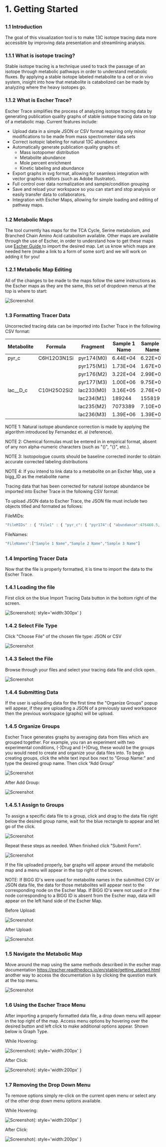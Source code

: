# 1. Getting Started
## <h3>1.1 Introduction</h3>
The goal of this visualization tool is to make 13C isotope tracing data more accessible by improving data presentation and streamlining analysis.
### <h3>1.1.1	What is isotope tracing?</h3>
Stable isotope tracing is a technique used to track the passage of an isotope through metabolic pathways in order to understand metabolic fluxes. By applying a stable isotope labeled metabolite to a cell or in vivo system, insight into how that metabolite is catabolized can be made by analyzing where the heavy isotopes go.
### <h3>1.1.2	What is Escher Trace?</h3>
Escher Trace simplifies the process of analyzing isotope tracing data by generating publication quality graphs of stable isotope tracing data on top of a metabolic map. Current features include:

- Upload data in a simple JSON or CSV format requiring only minor modifications to be made from mass spectrometer data sets
- Correct isotopic labeling for natural 13C abundance
- Automatically generate publication quality graphs of:
    - Mass isotopomer distribution
    - Metabolite abundance
    - Mole percent enrichment
    - Kinetic labeling and abundance   
- Export graphs in svg format, allowing for seamless integration with vector graphics editors (such as Adobe Illustrator).
- Full control over data normalization and sample/condition grouping
- Save and reload your workspace so you can start and stop analysis or easily transfer data to collaborators.
- Integration with Escher Maps, allowing for simple loading and editing of pathway maps.


## <h3>1.2	Metabolic Maps</h3>
The tool currently has maps for the TCA Cycle, Serine metabolism, and Branched Chain Amino Acid catabolism available. Other maps are available through the use of Escher, in order to understand how to get these maps use <a href="https://escher.readthedocs.io/en/stable/getting_started.html"> Escher Guide </a>   to import the desired map. Let us know which maps are needed here (make a link to a form of some sort) and we will work on adding it for you!

### <h3>1.2.1	Metabolic Map Editing</h3>
All of the changes to be made to the maps follow the same instructions as the Escher maps as they are the same, this set of dropdown menus at the top is where to start:

![Screenshot](img/MainMenu.png)
 
## <h3>1.3	Formatting Tracer Data</h3>
Uncorrected tracing data can be imported into Escher Trace in the following CSV format:

| Metabolite | Formula     | Fragment   | Sample 1 Name | Sample 2 Name | Sample 3 Name |
|------------|-------------|------------|----------|----------|----------|
| pyr_c      | C6H12O3N1Si | pyr174(M0) | 6.44E+04 | 6.22E+04 | 5.04E+04 |
|            |             | pyr175(M1) | 1.73E+04 | 1.67E+04 | 1.68E+04 |
|            |             | pyr176(M2) | 3.22E+04 | 2.99E+04 | 21802    |
|            |             | pyr177(M3) | 1.00E+06 | 9.75E+05 | 728237   |
| lac__D_c   | C10H25O2Si2 | lac233(M0) | 3.16E+05 | 2.76E+05 | 1.93E+05 |
|            |             | lac234(M1) | 189244   | 155819   | 126226   |
|            |             | lac235(M2) | 7073389  | 7.10E+06 | 5.09E+06 |
|            |             | lac236(M3) | 1.39E+06 | 1.39E+06 | 983949   |


NOTE 1: Natural isotope abundance correction is made by applying the algorithm introduced by Fernandez et. al (reference). 

NOTE 2: Chemical formulas must be entered in in empirical format, absent of any non alpha-numeric characters (such as "()", "{}", etc.).

NOTE 3: Isotopologue counts should be baseline corrected inorder to obtain accurate corrected labeling distributions

NOTE 4: If you intend to link data to a metabolite on an Escher Map, use a bigg_ID as the metabolite name

Tracing data that has been corrected for natural isotope abundance be imported into Escher Trace in the following CSV format:




To upload JSON data to Escher Trace, the JSON file must include two objects titled and formated as follows:

FileMIDs:

```javascript
"FileMIDs" : { "File1" : { "pyr_c": { "pyr174":{ "abundance":476460.5, "labeling":[{"fragment":"M0","frequency":0.944}, {"fragment":"M1","frequency":0.034}, {"fragment":"M2","frequency":0.012}, {"fragment":"M3","frequency":0.004} ] } }, "lac__D_c": { "lac233":{ "abundance":864278.5, "labeling": [ {"fragment":"M0","frequency":0.98}, {"fragment":"M1","frequency":0.013}, {"fragment":"M2","frequency":0.003} ] }, "lac261":{ "abundance":1445464.1, "labeling": [ {"fragment":"M0","frequency":0.981}, {"fragment":"M1","frequency":0.012}, {"fragment":"M2","frequency":0.005}, {"fragment":"M3","frequency":-0} ] } }, "ala__L_c": { "ala232":{ "abundance":3923111.375, "labeling": [ {"fragment":"M0","frequency":0.965}, {"fragment":"M1","frequency":0.034}, {"fragment":"M2","frequency":-0} ] }, "ala260":{ "abundance":3813437.875, "labeling": [ {"fragment":"M0","frequency":0.965}, {"fragment":"M1","frequency":0.027}, {"fragment":"M2","frequency":0.007}, {"fragment":"M3","frequency":0.001} ] } }, "gly_c": { "gly218":{ "abundance":7544461.55, "labeling": [ {"fragment":"M0","frequency":0.987}, {"fragment":"M1","frequency":0.012}, {"fragment":"M2","frequency":0}, {"fragment":"M3","frequency":0} ] }, "gly246":{ "abundance":7089519.95, "labeling": [ {"fragment":"M0","frequency":0.981}, {"fragment":"M1","frequency":0.018}, {"fragment":"M2","frequency":0}, {"fragment":"M3","frequency":0} ] } }, "val__L_c": { "val260":{ "abundance":1704688.1, "labeling": [ {"fragment":"M0","frequency":0.981}, {"fragment":"M1","frequency":0.012}, {"fragment":"M2","frequency":0.002}, {"fragment":"M3","frequency":0}, {"fragment":"M4","frequency":-0}, {"fragment":"M5","frequency":0.003} ] }, "val288":{ "abundance":1512721.8, "labeling": [ {"fragment":"M0","frequency":0.973}, {"fragment":"M1","frequency":-0}, {"fragment":"M2","frequency":0.002}, {"fragment":"M3","frequency":-0.001}, {"fragment":"M4","frequency":-0}, {"fragment":"M5","frequency":0.027} ] } }, "nor": { "nor260":{ "abundance":27916444.05, "labeling": [ {"fragment":"M0","frequency":0.971}, {"fragment":"M1","frequency":0.018}, {"fragment":"M2","frequency":0.003}, {"fragment":"M3","frequency":0.007}, {"fragment":"M4","frequency":0}, {"fragment":"M5","frequency":0.001} ] }, "nor288":{ "abundance":24849509, "labeling": [ {"fragment":"M0","frequency":0.989}, {"fragment":"M1","frequency":0.008}, {"fragment":"M2","frequency":0.003}, {"fragment":"M3","frequency":-0.001}, {"fragment":"M4","frequency":-0}, {"fragment":"M5","frequency":0} ] } }, "leu__L_c": { "leu274":{ "abundance":2002715.275, "labeling": [ {"fragment":"M0","frequency":0.992}, {"fragment":"M1","frequency":0.007}, {"fragment":"M2","frequency":-0.001}, {"fragment":"M3","frequency":0.001}, {"fragment":"M4","frequency":0}, {"fragment":"M5","frequency":0.001}, {"fragment":"M6","frequency":0} ] } }, "ile__L_c": { "ile200":{ "abundance":4874628, "labeling": [ {"fragment":"M0","frequency":0.995}, {"fragment":"M1","frequency":0}, {"fragment":"M2","frequency":0.003}, {"fragment":"M3","frequency":0.001}, {"fragment":"M4","frequency":0}, {"fragment":"M5","frequency":-0}, {"fragment":"M6","frequency":0} ] }, "ile274":{ "abundance":1861713.1, "labeling": [ {"fragment":"M0","frequency":0.99}, {"fragment":"M1","frequency":0.01}, {"fragment":"M2","frequency":-0}, {"fragment":"M3","frequency":0}, {"fragment":"M4","frequency":-0}, {"fragment":"M5","frequency":-0}, {"fragment":"M6","frequency":-0} ] } }, "urea_c": { "urea231":{ "abundance":500211.6, "labeling": [ {"fragment":"M0","frequency":0.614}, {"fragment":"M1","frequency":-0.001}, {"fragment":"M2","frequency":0.01}, {"fragment":"M3","frequency":0.407}, {"fragment":"M4","frequency":-0.006}, {"fragment":"M5","frequency":-0.025}, {"fragment":"M6","frequency":0.001} ] } }, "succ_m": { "suc289":{ "abundance":377352.85, "labeling": [ {"fragment":"M0","frequency":0.904}, {"fragment":"M1","frequency":0.029}, {"fragment":"M2","frequency":0.067}, {"fragment":"M3","frequency":0.003}, {"fragment":"M4","frequency":-0} ] } }, "ura": { "ura283":{ "abundance":3955451.875, "labeling": [ {"fragment":"M0","frequency":0.935}, {"fragment":"M1","frequency":0.039}, {"fragment":"M2","frequency":0.007}, {"fragment":"M3","frequency":0.001}, {"fragment":"M4","frequency":0.016} ] } }, "fum_m": { "fum287":{ "abundance":966552.7, "labeling": [ {"fragment":"M0","frequency":0.907}, {"fragment":"M1","frequency":0.043}, {"fragment":"M2","frequency":0.044}, {"fragment":"M3","frequency":0.001}, {"fragment":"M4","frequency":0.006} ] } }, "thym_c": { "thy297":{ "abundance":415365.725, "labeling": [ {"fragment":"M0","frequency":0.895}, {"fragment":"M1","frequency":0.017}, {"fragment":"M2","frequency":0.083}, {"fragment":"M3","frequency":0.001}, {"fragment":"M4","frequency":0.005}, {"fragment":"M5","frequency":-0}, {"fragment":"M6","frequency":-0.001}, {"fragment":"M7","frequency":0}, {"fragment":"M8","frequency":0}, {"fragment":"M9","frequency":-0}, {"fragment":"M10","frequency":-0} ] } }, "ser__L_c": { "ser288":{ "abundance":3027495.075, "labeling": [ {"fragment":"M0","frequency":0.964}, {"fragment":"M1","frequency":0.036}, {"fragment":"M2","frequency":-0.001}, {"fragment":"M3","frequency":0} ] }, "ser302":{ "abundance":1632243.9, "labeling": [ {"fragment":"M0","frequency":0.948}, {"fragment":"M1","frequency":0.019}, {"fragment":"M2","frequency":0.027}, {"fragment":"M3","frequency":0.004} ] }, "ser362":{ "abundance":2651559.6, "labeling": [ {"fragment":"M0","frequency":0.976}, {"fragment":"M1","frequency":0.025}, {"fragment":"M2","frequency":-0.003}, {"fragment":"M3","frequency":0.001} ] }, "ser390":{ "abundance":2981877.8, "labeling": [ {"fragment":"M0","frequency":0.966}, {"fragment":"M1","frequency":0.031}, {"fragment":"M2","frequency":0.005}, {"fragment":"M3","frequency":-0} ] } }, "thr__L_c": { "thr376":{ "abundance":146766.25, "labeling": [ {"fragment":"M0","frequency":0.991}, {"fragment":"M1","frequency":-0.006}, {"fragment":"M2","frequency":0.01}, {"fragment":"M3","frequency":-0.001}, {"fragment":"M4","frequency":-0.003} ] }, "thr404":{ "abundance":349435, "labeling": [ {"fragment":"M0","frequency":0.798}, {"fragment":"M1","frequency":-0.015}, {"fragment":"M2","frequency":0.212}, {"fragment":"M3","frequency":0.007}, {"fragment":"M4","frequency":-0.002}, {"fragment":"M5","frequency":0.002}, {"fragment":"M6","frequency":-0.001} ] } }, "met__L_c": { "met218":{ "abundance":645336.05, "labeling": [ {"fragment":"M0","frequency":0.944}, {"fragment":"M1","frequency":-0.004}, {"fragment":"M2","frequency":0.004}, {"fragment":"M3","frequency":0.021}, {"fragment":"M4","frequency":0.004}, {"fragment":"M5","frequency":0} ] }, "met320":{ "abundance":452575.5, "labeling": [ {"fragment":"M0","frequency":0.987}, {"fragment":"M1","frequency":0.004}, {"fragment":"M2","frequency":0.002}, {"fragment":"M3","frequency":0.003}, {"fragment":"M4","frequency":0.001}, {"fragment":"M5","frequency":0.002}, {"fragment":"M6","frequency":-0.001} ] } }, "akg_m": { "akg346":{ "abundance":991452.5, "labeling": [ {"fragment":"M0","frequency":0.883}, {"fragment":"M1","frequency":0.019}, {"fragment":"M2","frequency":0.096}, {"fragment":"M3","frequency":-0.001}, {"fragment":"M4","frequency":-0}, {"fragment":"M5","frequency":0.001} ] } }, "mal__L_m": { "mal419":{ "abundance":1953800.5, "labeling": [ {"fragment":"M0","frequency":0.9}, {"fragment":"M1","frequency":0.043}, {"fragment":"M2","frequency":0.057}, {"fragment":"M3","frequency":0}, {"fragment":"M4","frequency":0} ] } }, "phe__L_c": { "phe234":{ "abundance":1068246.375, "labeling": [ {"fragment":"M0","frequency":0.969}, {"fragment":"M1","frequency":0.017}, {"fragment":"M2","frequency":0.004}, {"fragment":"M3","frequency":0}, {"fragment":"M4","frequency":0.001}, {"fragment":"M5","frequency":0.002}, {"fragment":"M6","frequency":-0}, {"fragment":"M7","frequency":-0}, {"fragment":"M8","frequency":0.008} ] }, "phe302":{ "abundance":10174580.6, "labeling": [ {"fragment":"M0","frequency":0.937}, {"fragment":"M1","frequency":0.062}, {"fragment":"M2","frequency":0.001}, {"fragment":"M3","frequency":0.001} ] } }, "asp__L_m": { "asp302":{ "abundance":10860199.225, "labeling": [ {"fragment":"M0","frequency":0.877}, {"fragment":"M1","frequency":0.058}, {"fragment":"M2","frequency":0.001}, {"fragment":"M3","frequency":0.001}, {"fragment":"M4","frequency":0} ] }, "asp390":{ "abundance":3621224.55, "labeling": [ {"fragment":"M0","frequency":0.898}, {"fragment":"M1","frequency":0.065}, {"fragment":"M2","frequency":0.023}, {"fragment":"M3","frequency":-0}, {"fragment":"M4","frequency":-0} ] }, "asp418":{ "abundance":7332369.4, "labeling": [ {"fragment":"M0","frequency":0.909}, {"fragment":"M1","frequency":0.043}, {"fragment":"M2","frequency":0.05}, {"fragment":"M3","frequency":-0.002}, {"fragment":"M4","frequency":0} ] } }, "pro__L_c": { "pro258":{ "abundance":186387.25, "labeling": [ {"fragment":"M0","frequency":0.768}, {"fragment":"M1","frequency":0.03}, {"fragment":"M2","frequency":0.064}, {"fragment":"M3","frequency":-0.004}, {"fragment":"M4","frequency":-0.003} ] }, "pro330":{ "abundance":621510, "labeling": [ {"fragment":"M0","frequency":0.905}, {"fragment":"M1","frequency":-0.008}, {"fragment":"M2","frequency":0.077}, {"fragment":"M3","frequency":-0.002}, {"fragment":"M4","frequency":0.002} ] } }, "_2hg": { "_2hg433":{ "abundance":156711.825, "labeling": [ {"fragment":"M0","frequency":0.882}, {"fragment":"M1","frequency":-0.001}, {"fragment":"M2","frequency":0.101}, {"fragment":"M3","frequency":0.005}, {"fragment":"M4","frequency":-0.003}, {"fragment":"M5","frequency":-0.003} ] } }, "glu__L_m": { "glu330":{ "abundance":23598593.65, "labeling": [ {"fragment":"M0","frequency":0.881}, {"fragment":"M1","frequency":0.028}, {"fragment":"M2","frequency":0.09}, {"fragment":"M3","frequency":-0.001}, {"fragment":"M4","frequency":0} ] }, "glu432":{ "abundance":38867947.25, "labeling": [ {"fragment":"M0","frequency":0.87}, {"fragment":"M1","frequency":0.035}, {"fragment":"M2","frequency":0.097}, {"fragment":"M3","frequency":-0.002}, {"fragment":"M4","frequency":0}, {"fragment":"M5","frequency":0} ] } }, "lys__L_c": { "lys329":{ "abundance":369500.125, "labeling": [ {"fragment":"M0","frequency":0.956}, {"fragment":"M1","frequency":0.002}, {"fragment":"M2","frequency":0.003}, {"fragment":"M3","frequency":0.003}, {"fragment":"M4","frequency":0}, {"fragment":"M5","frequency":-0.001} ] }, "lys431":{ "abundance":351054.75, "labeling": [ {"fragment":"M0","frequency":0.844}, {"fragment":"M1","frequency":0.004}, {"fragment":"M2","frequency":0.004}, {"fragment":"M3","frequency":-0.001}, {"fragment":"M4","frequency":0.108}, {"fragment":"M5","frequency":0.009} ] } }, "gln__L_c": { "gln431":{ "abundance":30467387.5, "labeling": [ {"fragment":"M0","frequency":0.971}, {"fragment":"M1","frequency":0.014}, {"fragment":"M2","frequency":0.016}, {"fragment":"M3","frequency":-0.001}, {"fragment":"M4","frequency":-0}, {"fragment":"M5","frequency":0} ] } }, "ade_c": { "ade306":{ "abundance":5524232.4, "labeling": [ {"fragment":"M0","frequency":0.963}, {"fragment":"M1","frequency":0.033}, {"fragment":"M2","frequency":0.002}, {"fragment":"M3","frequency":0}, {"fragment":"M4","frequency":0}, {"fragment":"M5","frequency":0.001} ] } }, "cit_m": { "cit459":{ "abundance":836498.75, "labeling": [ {"fragment":"M0","frequency":0.609}, {"fragment":"M1","frequency":0.038}, {"fragment":"M2","frequency":0.351}, {"fragment":"M3","frequency":-0.004}, {"fragment":"M4","frequency":0.005}, {"fragment":"M5","frequency":0}, {"fragment":"M6","frequency":0.001} ] }, "cit591":{ "abundance":427453, "labeling": [ {"fragment":"M0","frequency":0.643}, {"fragment":"M1","frequency":0.019}, {"fragment":"M2","frequency":0.346}, {"fragment":"M3","frequency":-0.007}, {"fragment":"M4","frequency":-0.003}, {"fragment":"M5","frequency":0.004}, {"fragment":"M6","frequency":-0}, {"fragment":"M7","frequency":-0.002}] } } }, "File2" : { "pyr_c": { "pyr174":{ "abundance":350889.6, "labeling":[{"fragment":"M0","frequency":0.944}, {"fragment":"M1","frequency":0.036}, {"fragment":"M2","frequency":0.01}, {"fragment":"M3","frequency":0.003} ] } }, "lac__D_c": { "lac233":{ "abundance":626304.7, "labeling": [ {"fragment":"M0","frequency":0.978}, {"fragment":"M1","frequency":0.011}, {"fragment":"M2","frequency":0.003} ] }, "lac261":{ "abundance":1026471.9, "labeling": [ {"fragment":"M0","frequency":0.98}, {"fragment":"M1","frequency":0.011}, {"fragment":"M2","frequency":0.004}, {"fragment":"M3","frequency":0.003} ] } }, "ala__L_c": { "ala232":{ "abundance":3134912.525, "labeling": [ {"fragment":"M0","frequency":0.967}, {"fragment":"M1","frequency":0.032}, {"fragment":"M2","frequency":0} ] }, "ala260":{ "abundance":3065743.4, "labeling": [ {"fragment":"M0","frequency":0.971}, {"fragment":"M1","frequency":0.018}, {"fragment":"M2","frequency":0.008}, {"fragment":"M3","frequency":0.002} ] } }, "gly_c": { "gly218":{ "abundance":5917661.35, "labeling": [ {"fragment":"M0","frequency":0.99}, {"fragment":"M1","frequency":0.01}, {"fragment":"M2","frequency":-0}, {"fragment":"M3","frequency":0} ] }, "gly246":{ "abundance":5511202.45, "labeling": [ {"fragment":"M0","frequency":0.985}, {"fragment":"M1","frequency":0.013}, {"fragment":"M2","frequency":0.001}, {"fragment":"M3","frequency":0} ] } }, "val__L_c": { "val260":{ "abundance":1391529, "labeling": [ {"fragment":"M0","frequency":0.984}, {"fragment":"M1","frequency":0.011}, {"fragment":"M2","frequency":-0.001}, {"fragment":"M3","frequency":0.001}, {"fragment":"M4","frequency":0.001}, {"fragment":"M5","frequency":0.003} ] }, "val288":{ "abundance":1237678.25, "labeling": [ {"fragment":"M0","frequency":0.974}, {"fragment":"M1","frequency":-0.003}, {"fragment":"M2","frequency":0.002}, {"fragment":"M3","frequency":-0.001}, {"fragment":"M4","frequency":-0}, {"fragment":"M5","frequency":0.03} ] } }, "nor": { "nor260":{ "abundance":26679430.8, "labeling": [ {"fragment":"M0","frequency":0.972}, {"fragment":"M1","frequency":0.015}, {"fragment":"M2","frequency":0.002}, {"fragment":"M3","frequency":0.008}, {"fragment":"M4","frequency":0.001}, {"fragment":"M5","frequency":0.001} ] }, "nor288":{ "abundance":23726743.5, "labeling": [ {"fragment":"M0","frequency":0.99}, {"fragment":"M1","frequency":0.008}, {"fragment":"M2","frequency":0.002}, {"fragment":"M3","frequency":-0.001}, {"fragment":"M4","frequency":0}, {"fragment":"M5","frequency":0} ] } }, "leu__L_c": { "leu274":{ "abundance":1683148.9, "labeling": [ {"fragment":"M0","frequency":0.991}, {"fragment":"M1","frequency":0.008}, {"fragment":"M2","frequency":-0.001}, {"fragment":"M3","frequency":0}, {"fragment":"M4","frequency":0}, {"fragment":"M5","frequency":0.001}, {"fragment":"M6","frequency":0} ] } }, "ile__L_c": { "ile200":{ "abundance":4079279, "labeling": [ {"fragment":"M0","frequency":0.998}, {"fragment":"M1","frequency":-0.001}, {"fragment":"M2","frequency":0.002}, {"fragment":"M3","frequency":0.002}, {"fragment":"M4","frequency":0}, {"fragment":"M5","frequency":-0}, {"fragment":"M6","frequency":-0} ] }, "ile274":{ "abundance":1551750.4, "labeling": [ {"fragment":"M0","frequency":0.991}, {"fragment":"M1","frequency":0.01}, {"fragment":"M2","frequency":-0.003}, {"fragment":"M3","frequency":0.002}, {"fragment":"M4","frequency":0}, {"fragment":"M5","frequency":-0}, {"fragment":"M6","frequency":-0} ] } }, "urea_c": { "urea231":{ "abundance":399536.8, "labeling": [ {"fragment":"M0","frequency":0.554}, {"fragment":"M1","frequency":0.005}, {"fragment":"M2","frequency":0.007}, {"fragment":"M3","frequency":0.46}, {"fragment":"M4","frequency":0.001}, {"fragment":"M5","frequency":-0.03}, {"fragment":"M6","frequency":0.002} ] } }, "succ_m": { "suc289":{ "abundance":335150.8, "labeling": [ {"fragment":"M0","frequency":0.895}, {"fragment":"M1","frequency":0.031}, {"fragment":"M2","frequency":0.079}, {"fragment":"M3","frequency":-0.004}, {"fragment":"M4","frequency":0} ] } }, "ura": { "ura283":{ "abundance":4310268.4, "labeling": [ {"fragment":"M0","frequency":0.934}, {"fragment":"M1","frequency":0.044}, {"fragment":"M2","frequency":0.008}, {"fragment":"M3","frequency":0}, {"fragment":"M4","frequency":0.012} ] } }, "fum_m": { "fum287":{ "abundance":797816.8, "labeling": [ {"fragment":"M0","frequency":0.902}, {"fragment":"M1","frequency":0.043}, {"fragment":"M2","frequency":0.043}, {"fragment":"M3","frequency":0.004}, {"fragment":"M4","frequency":0.008} ] } }, "thym_c": { "thy297":{ "abundance":531584.7, "labeling": [ {"fragment":"M0","frequency":0.906}, {"fragment":"M1","frequency":0.017}, {"fragment":"M2","frequency":0.073}, {"fragment":"M3","frequency":0.001}, {"fragment":"M4","frequency":0.005}, {"fragment":"M5","frequency":-0}, {"fragment":"M6","frequency":-0.001}, {"fragment":"M7","frequency":0}, {"fragment":"M8","frequency":0}, {"fragment":"M9","frequency":-0}, {"fragment":"M10","frequency":-0} ] } }, "ser__L_c": { "ser288":{ "abundance":2261478.875, "labeling": [ {"fragment":"M0","frequency":0.966}, {"fragment":"M1","frequency":0.034}, {"fragment":"M2","frequency":-0}, {"fragment":"M3","frequency":0.001} ] }, "ser302":{ "abundance":1238557.325, "labeling": [ {"fragment":"M0","frequency":0.937}, {"fragment":"M1","frequency":0.023}, {"fragment":"M2","frequency":0.034}, {"fragment":"M3","frequency":0.002} ] }, "ser362":{ "abundance":1984170.75, "labeling": [ {"fragment":"M0","frequency":0.977}, {"fragment":"M1","frequency":0.023}, {"fragment":"M2","frequency":-0.002}, {"fragment":"M3","frequency":0.001} ] }, "ser390":{ "abundance":2229784.125, "labeling": [ {"fragment":"M0","frequency":0.973}, {"fragment":"M1","frequency":0.022}, {"fragment":"M2","frequency":0.005}, {"fragment":"M3","frequency":-0} ] } }, "thr__L_c": { "thr376":{ "abundance":111158.875, "labeling": [ {"fragment":"M0","frequency":0.99}, {"fragment":"M1","frequency":-0.009}, {"fragment":"M2","frequency":0.004}, {"fragment":"M3","frequency":0.009}, {"fragment":"M4","frequency":-0.008} ] }, "thr404":{ "abundance":265735.2, "labeling": [ {"fragment":"M0","frequency":0.769}, {"fragment":"M1","frequency":-0.002}, {"fragment":"M2","frequency":0.23}, {"fragment":"M3","frequency":0.003}, {"fragment":"M4","frequency":0.002}, {"fragment":"M5","frequency":-0.002}, {"fragment":"M6","frequency":-0.002} ] } }, "met__L_c": { "met218":{ "abundance":516970.25, "labeling": [ {"fragment":"M0","frequency":0.951}, {"fragment":"M1","frequency":-0.002}, {"fragment":"M2","frequency":0.002}, {"fragment":"M3","frequency":0.022}, {"fragment":"M4","frequency":0.004}, {"fragment":"M5","frequency":-0} ] }, "met320":{ "abundance":360708.75, "labeling": [ {"fragment":"M0","frequency":0.996}, {"fragment":"M1","frequency":-0.004}, {"fragment":"M2","frequency":-0.005}, {"fragment":"M3","frequency":0.006}, {"fragment":"M4","frequency":0.002}, {"fragment":"M5","frequency":0.001}, {"fragment":"M6","frequency":-0.001} ] } }, "akg_m": { "akg346":{ "abundance":767948.5, "labeling": [ {"fragment":"M0","frequency":0.888}, {"fragment":"M1","frequency":0.021}, {"fragment":"M2","frequency":0.09}, {"fragment":"M3","frequency":-0.003}, {"fragment":"M4","frequency":0.002}, {"fragment":"M5","frequency":0} ] } }, "mal__L_m": { "mal419":{ "abundance":1746113.2, "labeling": [ {"fragment":"M0","frequency":0.909}, {"fragment":"M1","frequency":0.038}, {"fragment":"M2","frequency":0.053}, {"fragment":"M3","frequency":-0.002}, {"fragment":"M4","frequency":0.001} ] } }, "phe__L_c": { "phe234":{ "abundance":897360.375, "labeling": [ {"fragment":"M0","frequency":0.965}, {"fragment":"M1","frequency":0.018}, {"fragment":"M2","frequency":0.004}, {"fragment":"M3","frequency":0.001}, {"fragment":"M4","frequency":0.001}, {"fragment":"M5","frequency":0.005}, {"fragment":"M6","frequency":-0}, {"fragment":"M7","frequency":-0}, {"fragment":"M8","frequency":0.007} ] }, "phe302":{ "abundance":8805099.575, "labeling": [ {"fragment":"M0","frequency":0.936}, {"fragment":"M1","frequency":0.064}, {"fragment":"M2","frequency":0}, {"fragment":"M3","frequency":0.001} ] } }, "asp__L_m": { "asp302":{ "abundance":9388237.325, "labeling": [ {"fragment":"M0","frequency":0.877}, {"fragment":"M1","frequency":0.06}, {"fragment":"M2","frequency":0}, {"fragment":"M3","frequency":0.001}, {"fragment":"M4","frequency":0} ] }, "asp390":{ "abundance":3150167.45, "labeling": [ {"fragment":"M0","frequency":0.899}, {"fragment":"M1","frequency":0.066}, {"fragment":"M2","frequency":0.021}, {"fragment":"M3","frequency":-0.001}, {"fragment":"M4","frequency":0} ] }, "asp418":{ "abundance":6427318.75, "labeling": [ {"fragment":"M0","frequency":0.912}, {"fragment":"M1","frequency":0.04}, {"fragment":"M2","frequency":0.048}, {"fragment":"M3","frequency":0}, {"fragment":"M4","frequency":-0} ] } }, "pro__L_c": { "pro258":{ "abundance":145626.75, "labeling": [ {"fragment":"M0","frequency":0.729}, {"fragment":"M1","frequency":0.031}, {"fragment":"M2","frequency":0.074}, {"fragment":"M3","frequency":-0.004}, {"fragment":"M4","frequency":0.002} ] }, "pro330":{ "abundance":486331.75, "labeling": [ {"fragment":"M0","frequency":0.89}, {"fragment":"M1","frequency":-0.004}, {"fragment":"M2","frequency":0.073}, {"fragment":"M3","frequency":0}, {"fragment":"M4","frequency":0.002} ] } }, "_2hg": { "_2hg433":{ "abundance":124736.75, "labeling": [ {"fragment":"M0","frequency":0.856}, {"fragment":"M1","frequency":0.019}, {"fragment":"M2","frequency":0.103}, {"fragment":"M3","frequency":-0.004}, {"fragment":"M4","frequency":0.001}, {"fragment":"M5","frequency":-0.001} ] } }, "glu__L_m": { "glu330":{ "abundance":20648098, "labeling": [ {"fragment":"M0","frequency":0.883}, {"fragment":"M1","frequency":0.028}, {"fragment":"M2","frequency":0.089}, {"fragment":"M3","frequency":-0.001}, {"fragment":"M4","frequency":0} ] }, "glu432":{ "abundance":34106458.525, "labeling": [ {"fragment":"M0","frequency":0.875}, {"fragment":"M1","frequency":0.03}, {"fragment":"M2","frequency":0.097}, {"fragment":"M3","frequency":-0.002}, {"fragment":"M4","frequency":-0}, {"fragment":"M5","frequency":0} ] } }, "lys__L_c": { "lys329":{ "abundance":268963.325, "labeling": [ {"fragment":"M0","frequency":0.948}, {"fragment":"M1","frequency":0.003}, {"fragment":"M2","frequency":0.004}, {"fragment":"M3","frequency":0.001}, {"fragment":"M4","frequency":0.001}, {"fragment":"M5","frequency":0.002} ] }, "lys431":{ "abundance":264623, "labeling": [ {"fragment":"M0","frequency":0.816}, {"fragment":"M1","frequency":-0.008}, {"fragment":"M2","frequency":0.002}, {"fragment":"M3","frequency":0.002}, {"fragment":"M4","frequency":0.124}, {"fragment":"M5","frequency":0.01} ] } }, "gln__L_c": { "gln431":{ "abundance":22078428, "labeling": [ {"fragment":"M0","frequency":0.978}, {"fragment":"M1","frequency":0.008}, {"fragment":"M2","frequency":0.014}, {"fragment":"M3","frequency":-0.001}, {"fragment":"M4","frequency":0}, {"fragment":"M5","frequency":0} ] } }, "ade_c": { "ade306":{ "abundance":5818125.45, "labeling": [ {"fragment":"M0","frequency":0.964}, {"fragment":"M1","frequency":0.034}, {"fragment":"M2","frequency":0.001}, {"fragment":"M3","frequency":0}, {"fragment":"M4","frequency":-0}, {"fragment":"M5","frequency":0.001} ] } }, "cit_m": { "cit459":{ "abundance":841713.875, "labeling": [ {"fragment":"M0","frequency":0.631}, {"fragment":"M1","frequency":0.024}, {"fragment":"M2","frequency":0.341}, {"fragment":"M3","frequency":-0.002}, {"fragment":"M4","frequency":0}, {"fragment":"M5","frequency":0.003}, {"fragment":"M6","frequency":0.001} ] }, "cit591":{ "abundance":430109, "labeling": [ {"fragment":"M0","frequency":0.646}, {"fragment":"M1","frequency":0.018}, {"fragment":"M2","frequency":0.333}, {"fragment":"M3","frequency":0.005}, {"fragment":"M4","frequency":0}, {"fragment":"M5","frequency":-0.002}, {"fragment":"M6","frequency":0.001}, {"fragment":"M7","frequency":-0.002}] } } }, "File3" : { "pyr_c": { "pyr174":{ "abundance":326327.5, "labeling":[{"fragment":"M0","frequency":0.938}, {"fragment":"M1","frequency":0.043}, {"fragment":"M2","frequency":0.012}, {"fragment":"M3","frequency":0.001} ] } }, "lac__D_c": { "lac233":{ "abundance":576265.6, "labeling": [ {"fragment":"M0","frequency":0.97}, {"fragment":"M1","frequency":0.013}, {"fragment":"M2","frequency":0.01} ] }, "lac261":{ "abundance":960717, "labeling": [ {"fragment":"M0","frequency":0.981}, {"fragment":"M1","frequency":0.01}, {"fragment":"M2","frequency":0.003}, {"fragment":"M3","frequency":0.002} ] } }, "ala__L_c": { "ala232":{ "abundance":3533830.625, "labeling": [ {"fragment":"M0","frequency":0.966}, {"fragment":"M1","frequency":0.033}, {"fragment":"M2","frequency":-0.001} ] }, "ala260":{ "abundance":3418821.2, "labeling": [ {"fragment":"M0","frequency":0.969}, {"fragment":"M1","frequency":0.021}, {"fragment":"M2","frequency":0.01}, {"fragment":"M3","frequency":0.001} ] } }, "gly_c": { "gly218":{ "abundance":7024226.45, "labeling": [ {"fragment":"M0","frequency":0.988}, {"fragment":"M1","frequency":0.011}, {"fragment":"M2","frequency":0.001}, {"fragment":"M3","frequency":0} ] }, "gly246":{ "abundance":6586394.65, "labeling": [ {"fragment":"M0","frequency":0.984}, {"fragment":"M1","frequency":0.016}, {"fragment":"M2","frequency":-0}, {"fragment":"M3","frequency":0} ] } }, "val__L_c": { "val260":{ "abundance":1469203.5, "labeling": [ {"fragment":"M0","frequency":0.985}, {"fragment":"M1","frequency":0.011}, {"fragment":"M2","frequency":0.001}, {"fragment":"M3","frequency":-0.001}, {"fragment":"M4","frequency":0.001}, {"fragment":"M5","frequency":0.003} ] }, "val288":{ "abundance":1317282.2, "labeling": [ {"fragment":"M0","frequency":0.968}, {"fragment":"M1","frequency":0.001}, {"fragment":"M2","frequency":0}, {"fragment":"M3","frequency":0.001}, {"fragment":"M4","frequency":0}, {"fragment":"M5","frequency":0.03} ] } }, "nor": { "nor260":{ "abundance":28408339.15, "labeling": [ {"fragment":"M0","frequency":0.971}, {"fragment":"M1","frequency":0.017}, {"fragment":"M2","frequency":0.003}, {"fragment":"M3","frequency":0.008}, {"fragment":"M4","frequency":0}, {"fragment":"M5","frequency":0.001} ] }, "nor288":{ "abundance":25208166, "labeling": [ {"fragment":"M0","frequency":0.99}, {"fragment":"M1","frequency":0.009}, {"fragment":"M2","frequency":0.002}, {"fragment":"M3","frequency":-0.001}, {"fragment":"M4","frequency":0}, {"fragment":"M5","frequency":0} ] } }, "leu__L_c": { "leu274":{ "abundance":1727839.7, "labeling": [ {"fragment":"M0","frequency":0.989}, {"fragment":"M1","frequency":0.008}, {"fragment":"M2","frequency":0.001}, {"fragment":"M3","frequency":0}, {"fragment":"M4","frequency":0}, {"fragment":"M5","frequency":0.001}, {"fragment":"M6","frequency":0} ] } }, "ile__L_c": { "ile200":{ "abundance":4211491.5, "labeling": [ {"fragment":"M0","frequency":0.995}, {"fragment":"M1","frequency":-0.001}, {"fragment":"M2","frequency":0.003}, {"fragment":"M3","frequency":0.001}, {"fragment":"M4","frequency":0.001}, {"fragment":"M5","frequency":-0}, {"fragment":"M6","frequency":-0} ] }, "ile274":{ "abundance":1610236.1, "labeling": [ {"fragment":"M0","frequency":0.99}, {"fragment":"M1","frequency":0.01}, {"fragment":"M2","frequency":-0.002}, {"fragment":"M3","frequency":0.002}, {"fragment":"M4","frequency":0}, {"fragment":"M5","frequency":-0}, {"fragment":"M6","frequency":0} ] } }, "urea_c": { "urea231":{ "abundance":436186.55, "labeling": [ {"fragment":"M0","frequency":0.562}, {"fragment":"M1","frequency":0.001}, {"fragment":"M2","frequency":0.011}, {"fragment":"M3","frequency":0.451}, {"fragment":"M4","frequency":-0.003}, {"fragment":"M5","frequency":-0.026}, {"fragment":"M6","frequency":0.003} ] } }, "succ_m": { "suc289":{ "abundance":425009.375, "labeling": [ {"fragment":"M0","frequency":0.906}, {"fragment":"M1","frequency":0.015}, {"fragment":"M2","frequency":0.08}, {"fragment":"M3","frequency":-0.001}, {"fragment":"M4","frequency":0.001} ] } }, "ura": { "ura283":{ "abundance":4988402.5, "labeling": [ {"fragment":"M0","frequency":0.916}, {"fragment":"M1","frequency":0.045}, {"fragment":"M2","frequency":0.009}, {"fragment":"M3","frequency":0}, {"fragment":"M4","frequency":0.026} ] } }, "fum_m": { "fum287":{ "abundance":831383.5, "labeling": [ {"fragment":"M0","frequency":0.908}, {"fragment":"M1","frequency":0.037}, {"fragment":"M2","frequency":0.046}, {"fragment":"M3","frequency":0.001}, {"fragment":"M4","frequency":0.009} ] } }, "thym_c": { "thy297":{ "abundance":551476.1, "labeling": [ {"fragment":"M0","frequency":0.899}, {"fragment":"M1","frequency":0.022}, {"fragment":"M2","frequency":0.074}, {"fragment":"M3","frequency":-0.003}, {"fragment":"M4","frequency":0.007}, {"fragment":"M5","frequency":0.002}, {"fragment":"M6","frequency":-0.001}, {"fragment":"M7","frequency":-0}, {"fragment":"M8","frequency":0}, {"fragment":"M9","frequency":-0}, {"fragment":"M10","frequency":-0} ] } }, "ser__L_c": { "ser288":{ "abundance":2695549.5, "labeling": [ {"fragment":"M0","frequency":0.967}, {"fragment":"M1","frequency":0.033}, {"fragment":"M2","frequency":-0.002}, {"fragment":"M3","frequency":0} ] }, "ser302":{ "abundance":1468156.675, "labeling": [ {"fragment":"M0","frequency":0.944}, {"fragment":"M1","frequency":0.023}, {"fragment":"M2","frequency":0.026}, {"fragment":"M3","frequency":0.004} ] }, "ser362":{ "abundance":2371899.375, "labeling": [ {"fragment":"M0","frequency":0.976}, {"fragment":"M1","frequency":0.021}, {"fragment":"M2","frequency":0.002}, {"fragment":"M3","frequency":-0.001} ] }, "ser390":{ "abundance":2661157.6, "labeling": [ {"fragment":"M0","frequency":0.977}, {"fragment":"M1","frequency":0.022}, {"fragment":"M2","frequency":0.001}, {"fragment":"M3","frequency":0.001} ] } }, "thr__L_c": { "thr376":{ "abundance":135977.5, "labeling": [ {"fragment":"M0","frequency":0.99}, {"fragment":"M1","frequency":-0}, {"fragment":"M2","frequency":-0.006}, {"fragment":"M3","frequency":0.006}, {"fragment":"M4","frequency":-0.002} ] }, "thr404":{ "abundance":323759.6, "labeling": [ {"fragment":"M0","frequency":0.755}, {"fragment":"M1","frequency":-0.003}, {"fragment":"M2","frequency":0.242}, {"fragment":"M3","frequency":0.003}, {"fragment":"M4","frequency":0.002}, {"fragment":"M5","frequency":0.003}, {"fragment":"M6","frequency":-0.001} ] } }, "met__L_c": { "met218":{ "abundance":561808.75, "labeling": [ {"fragment":"M0","frequency":0.95}, {"fragment":"M1","frequency":-0.001}, {"fragment":"M2","frequency":0.006}, {"fragment":"M3","frequency":0.02}, {"fragment":"M4","frequency":0.005}, {"fragment":"M5","frequency":-0.001} ] }, "met320":{ "abundance":396915.75, "labeling": [ {"fragment":"M0","frequency":0.991}, {"fragment":"M1","frequency":-0}, {"fragment":"M2","frequency":0}, {"fragment":"M3","frequency":0.001}, {"fragment":"M4","frequency":0.002}, {"fragment":"M5","frequency":0}, {"fragment":"M6","frequency":-0.001} ] } }, "akg_m": { "akg346":{ "abundance":751312.25, "labeling": [ {"fragment":"M0","frequency":0.882}, {"fragment":"M1","frequency":0.022}, {"fragment":"M2","frequency":0.093}, {"fragment":"M3","frequency":0.001}, {"fragment":"M4","frequency":-0.001}, {"fragment":"M5","frequency":0.001} ] } }, "mal__L_m": { "mal419":{ "abundance":1780100.35, "labeling": [ {"fragment":"M0","frequency":0.914}, {"fragment":"M1","frequency":0.033}, {"fragment":"M2","frequency":0.052}, {"fragment":"M3","frequency":-0}, {"fragment":"M4","frequency":0.001} ] } }, "phe__L_c": { "phe234":{ "abundance":964029.25, "labeling": [ {"fragment":"M0","frequency":0.96}, {"fragment":"M1","frequency":0.02}, {"fragment":"M2","frequency":0.006}, {"fragment":"M3","frequency":0.001}, {"fragment":"M4","frequency":0.001}, {"fragment":"M5","frequency":0.004}, {"fragment":"M6","frequency":0}, {"fragment":"M7","frequency":-0}, {"fragment":"M8","frequency":0.009} ] }, "phe302":{ "abundance":10222138.675, "labeling": [ {"fragment":"M0","frequency":0.936}, {"fragment":"M1","frequency":0.063}, {"fragment":"M2","frequency":0}, {"fragment":"M3","frequency":0.001} ] } }, "asp__L_m": { "asp302":{ "abundance":10842680.6, "labeling": [ {"fragment":"M0","frequency":0.883}, {"fragment":"M1","frequency":0.059}, {"fragment":"M2","frequency":0}, {"fragment":"M3","frequency":0.001}, {"fragment":"M4","frequency":0} ] }, "asp390":{ "abundance":3733627.5, "labeling": [ {"fragment":"M0","frequency":0.899}, {"fragment":"M1","frequency":0.062}, {"fragment":"M2","frequency":0.024}, {"fragment":"M3","frequency":-0.001}, {"fragment":"M4","frequency":0} ] }, "asp418":{ "abundance":7563581, "labeling": [ {"fragment":"M0","frequency":0.912}, {"fragment":"M1","frequency":0.037}, {"fragment":"M2","frequency":0.051}, {"fragment":"M3","frequency":0}, {"fragment":"M4","frequency":-0.001} ] } }, "pro__L_c": { "pro258":{ "abundance":172304, "labeling": [ {"fragment":"M0","frequency":0.739}, {"fragment":"M1","frequency":0.03}, {"fragment":"M2","frequency":0.069}, {"fragment":"M3","frequency":-0.007}, {"fragment":"M4","frequency":0.005} ] }, "pro330":{ "abundance":567848.25, "labeling": [ {"fragment":"M0","frequency":0.878}, {"fragment":"M1","frequency":0.004}, {"fragment":"M2","frequency":0.08}, {"fragment":"M3","frequency":0}, {"fragment":"M4","frequency":0.001} ] } }, "_2hg": { "_2hg433":{ "abundance":137662.675, "labeling": [ {"fragment":"M0","frequency":0.886}, {"fragment":"M1","frequency":0.008}, {"fragment":"M2","frequency":0.095}, {"fragment":"M3","frequency":-0.002}, {"fragment":"M4","frequency":0}, {"fragment":"M5","frequency":-0.004} ] } }, "glu__L_m": { "glu330":{ "abundance":22026181.4, "labeling": [ {"fragment":"M0","frequency":0.879}, {"fragment":"M1","frequency":0.029}, {"fragment":"M2","frequency":0.09}, {"fragment":"M3","frequency":-0}, {"fragment":"M4","frequency":0} ] }, "glu432":{ "abundance":36344758.3, "labeling": [ {"fragment":"M0","frequency":0.871}, {"fragment":"M1","frequency":0.033}, {"fragment":"M2","frequency":0.098}, {"fragment":"M3","frequency":-0.002}, {"fragment":"M4","frequency":0.001}, {"fragment":"M5","frequency":-0} ] } }, "lys__L_c": { "lys329":{ "abundance":270079.9, "labeling": [ {"fragment":"M0","frequency":0.936}, {"fragment":"M1","frequency":0.007}, {"fragment":"M2","frequency":0.003}, {"fragment":"M3","frequency":0.002}, {"fragment":"M4","frequency":0.002}, {"fragment":"M5","frequency":0.002} ] }, "lys431":{ "abundance":262802.25, "labeling": [ {"fragment":"M0","frequency":0.843}, {"fragment":"M1","frequency":-0.024}, {"fragment":"M2","frequency":0.01}, {"fragment":"M3","frequency":-0.003}, {"fragment":"M4","frequency":0.116}, {"fragment":"M5","frequency":0.011} ] } }, "gln__L_c": { "gln431":{ "abundance":27019003.075, "labeling": [ {"fragment":"M0","frequency":0.976}, {"fragment":"M1","frequency":0.012}, {"fragment":"M2","frequency":0.014}, {"fragment":"M3","frequency":-0.001}, {"fragment":"M4","frequency":0}, {"fragment":"M5","frequency":0} ] } }, "ade_c": { "ade306":{ "abundance":5656145.9, "labeling": [ {"fragment":"M0","frequency":0.962}, {"fragment":"M1","frequency":0.036}, {"fragment":"M2","frequency":0.001}, {"fragment":"M3","frequency":0}, {"fragment":"M4","frequency":0}, {"fragment":"M5","frequency":0.001} ] } }, "cit_m": { "cit459":{ "abundance":837216, "labeling": [ {"fragment":"M0","frequency":0.701}, {"fragment":"M1","frequency":0.029}, {"fragment":"M2","frequency":0.267}, {"fragment":"M3","frequency":-0.006}, {"fragment":"M4","frequency":0.005}, {"fragment":"M5","frequency":0.001}, {"fragment":"M6","frequency":0} ] }, "cit591":{ "abundance":419820, "labeling": [ {"fragment":"M0","frequency":0.714}, {"fragment":"M1","frequency":0.027}, {"fragment":"M2","frequency":0.267}, {"fragment":"M3","frequency":-0.006}, {"fragment":"M4","frequency":0.002}, {"fragment":"M5","frequency":-0.003}, {"fragment":"M6","frequency":-0.001}, {"fragment":"M7","frequency":-0}] } } } }

```

FileNames:

```javascript
"FileNames":["Sample 1 Name","Sample 2 Name","Sample 3 Name"]

```


## <h3>1.4	Importing Tracer Data</h3>
Now that the file is properly formatted, it is time to import the data to the Escher Trace.

### <h3>1.4.1	Loading the file</h3>
First click on the blue Import Tracing Data button in the bottom right of the screen.

![Screenshot](img/ImportTracing.png){: style='width:300px' }

 
### <h3>1.4.2	Select File Type</h3>
Click "Choose File" of the chosen file type: JSON or CSV
 
 ![Screenshot](img/FileUpload.png)
 
### <h3>1.4.3	Select the File</h3>
Browse through your files and select your tracing data file and click open.

![Screenshot](img/FileSelection.png)

### <h3>1.4.4	Submitting Data</h3>
If the user is uploading data for the first time the "Organize Groups" popup will appear, if they are uploading a JSON of a previously saved workspace then the previous workspace (graphs) will be upload.

### <h3>1.4.5	Organize Groups</h3>
Escher Trace generates graphs by averaging data from files which are grouped together. For example, you ran an experiment with two experimental conditions, (-)Drug and (+)Drug, these would be the groups you would need to create and organize your data files into. To begin creating groups, click the white text input box next to "Group Name:" and type the desired group name. Then click “Add Group”

![Screenshot](img/GroupCreation.png)
 
After Add Group:

![Screenshot](img/AddGroup.png)

 
#### <h3>1.4.5.1	Assign to Groups</h3>
To assign a specific data file to a group, click and drag to the data file right below the desired group name, wait for the blue rectangle to appear and let go of the click.

![Screenshot](img/AssignGroup.png)
 
Repeat these steps as needed. When finished click "Submit Form".
 
![Screenshot](img/SubmitGroup.png) 

If the file uploaded properly, bar graphs will appear around the metabolic map and a menu will appear in the top right of the screen.

NOTE: If BIGG ID's were used for metabolite names in the submitted CSV or JSON data file, the data for those metabolites will appear next to the corresponding node on the Escher Map. If BIGG ID's were not used or if the node corresponding to a BIGG ID is absent from the Escher map, data will appear on the left hand side of the Escher Map.

Before Upload:

![Screenshot](img/MapBeforeUpload.png)
 
After Upload:

![Screenshot](img/MapAfterUpload.png)
 
## <h3>1.5	Navigate the Metabolic Map</h3>
Move around the map using the same methods described in the escher map documentation https://escher.readthedocs.io/en/stable/getting_started.html another way to access the documentation is by clicking the question mark at the top menu.

![Screenshot](img/MetabolicMapMenu.png)
 
## <h3>1.6  Using the Escher Trace Menu</h3>
After importing a properly formatted data file, a drop down menu will appear in the top right of the map. Access menu options by hovering over the desired button and left click to make additional options appear. Shown below is Graph Type.

While Hovering:

![Screenshot](img/MakeOptionsAppearHover.png){: style='width:200px' }
 
After Click:

![Screenshot](img/MakeOptionsAppearClick.png){: style='width:200px' }
 
## <h3>1.7 Removing the Drop Down Menu</h3>
To remove options simply re-click on the current open menu or select any of the other drop down menu options available.

While Hovering:

![Screenshot](img/MakeOptionsAppearClick.png){: style='width:200px' }
 
After Click:

![Screenshot](img/MakeOptionsAppearHover.png){: style='width:200px' }
 